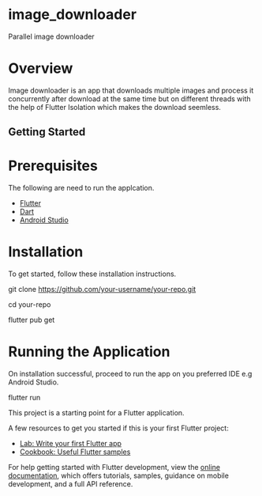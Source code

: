# image_downloader
Parallel image downloader

# Overview
Image downloader is an app that downloads multiple images and process it concurrently after download at the same time but on different threads with the help of Flutter Isolation which makes the download seemless.

## Getting Started

# Prerequisites
The following are need to run the applcation.
- [Flutter](https://docs.flutter.dev/get-started/install)
- [Dart](https://dart.dev/get-dart)
- [Android Studio](https://developer.android.com/studio/install)

# Installation
To get started, follow these installation instructions.

<!-- Clone the repository -->
git clone https://github.com/your-username/your-repo.git

<!-- Navigate to the project directory -->
cd your-repo

<!-- Get dependencies -->
flutter pub get

# Running the Application
On installation successful, proceed to run the app on you preferred IDE e.g Android Studio.

<!-- Run the application -->
flutter run



This project is a starting point for a Flutter application.

A few resources to get you started if this is your first Flutter project:

- [Lab: Write your first Flutter app](https://docs.flutter.dev/get-started/codelab)
- [Cookbook: Useful Flutter samples](https://docs.flutter.dev/cookbook)

For help getting started with Flutter development, view the
[online documentation](https://docs.flutter.dev/), which offers tutorials,
samples, guidance on mobile development, and a full API reference.
